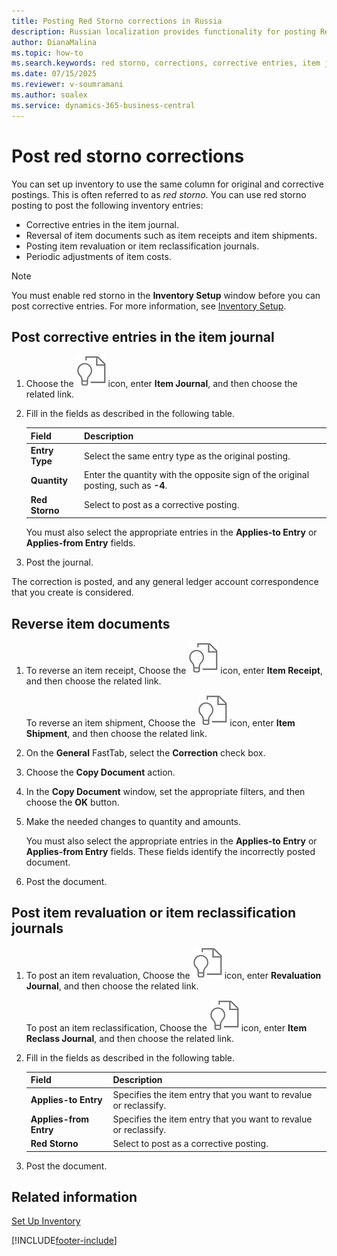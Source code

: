 ```yaml
---
title: Posting Red Storno corrections in Russia
description: Russian localization provides functionality for posting Red Storno corrections in inventory management.
author: DianaMalina
ms.topic: how-to
ms.search.keywords: red storno, corrections, corrective entries, item journal, item revaluation, item reclassification journals, Russia
ms.date: 07/15/2025
ms.reviewer: v-soumramani
ms.author: soalex
ms.service: dynamics-365-business-central
---
```


# Post red storno corrections

You can set up inventory to use the same column for original and corrective postings. This is often referred to as *red storno*. You can use red storno posting to post the following inventory entries:

- Corrective entries in the item journal.
- Reversal of item documents such as item receipts and item shipments.
- Posting item revaluation or item reclassification journals.
- Periodic adjustments of item costs.

> [!NOTE]
> You must enable red storno in the **Inventory Setup** window before you can post corrective entries. For more information, see [Inventory Setup](Inventory-Setup.md).  

## Post corrective entries in the item journal

1. Choose the ![Search for Page or Report](../../media/ui-search/searchpageorreport.png) icon, enter **Item Journal**, and then choose the related link.
1. Fill in the fields as described in the following table.

   | Field | Description |
   |:-|:-|
   | **Entry Type** | Select the same entry type as the original posting. |
   | **Quantity** | Enter the quantity with the opposite sign of the original posting, such as **-4**. |
   | **Red Storno** | Select to post as a corrective posting. |

   You must also select the appropriate entries in the **Applies-to Entry** or **Applies-from Entry** fields.

1. Post the journal.

The correction is posted, and any general ledger account correspondence that you create is considered.

## Reverse item documents

1. To reverse an item receipt, Choose the ![Search for Page or Report.](../../media/ui-search/searchpageorreport.png) icon, enter **Item Receipt**, and then choose the related link.

   To reverse an item shipment, Choose the ![Search for Page or Report.](../../media/ui-search/searchpageorreport.png) icon, enter **Item Shipment**, and then choose the related link.

1. On the **General** FastTab, select the **Correction** check box.

1. Choose the **Copy Document** action.

1. In the **Copy Document** window, set the appropriate filters, and then choose the **OK** button.

1. Make the needed changes to quantity and amounts.

   You must also select the appropriate entries in the **Applies-to Entry** or **Applies-from Entry** fields. These fields identify the incorrectly posted document.

1. Post the document.

## Post item revaluation or item reclassification journals

1. To post an item revaluation, Choose the ![Search for Page or Report.](../../media/ui-search/searchpageorreport.png) icon, enter **Revaluation Journal**, and then choose the related link.

   To post an item reclassification, Choose the ![Search for Page or Report.](../../media/ui-search/searchpageorreport.png) icon, enter **Item Reclass Journal**, and then choose the related link.

1. Fill in the fields as described in the following table.

   | Field | Description |
   |:-|:-|
   | **Applies-to Entry** | Specifies the item entry that you want to revalue or reclassify. |
   | **Applies-from Entry** | Specifies the item entry that you want to revalue or reclassify. |
   | **Red Storno** | Select to post as a corrective posting. |

1. Post the document.

## Related information

[Set Up Inventory](Inventory-Setup.md)  

[!INCLUDE[footer-include](../../includes/footer-banner.md)]
